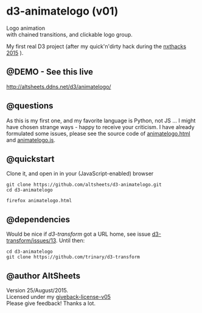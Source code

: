 # d3-animatelogo (v01)
Logo animation  
with chained transitions,
and clickable logo group.

My first real D3 project (after my quick'n'dirty hack during the [nxthacks 2015](http://altsheets.ddns.net/nxthacks2015) ).

## @DEMO - See this live

http://altsheets.ddns.net/d3/animatelogo/

## @questions    
As this is my first one, and my favorite language is Python, not JS ... I might have chosen strange ways - happy to receive your criticism.  I have already formulated some issues, please see the source code of [animatelogo.html](animatelogo.html) and [animatelogo.js](animatelogo.js).

## @quickstart
Clone it, and open in in your (JavaScript-enabled) browser

    git clone https://github.com/altsheets/d3-animatelogo.git
    cd d3-animatelogo
    
    firefox animatelogo.html

## @dependencies
Would be nice if *d3-transform* got a URL home, see issue [d3-transform/issues/13](https://github.com/trinary/d3-transform/issues/13).   Until then:

    cd d3-animatelogo
    git clone https://github.com/trinary/d3-transform
    

## @author AltSheets
Version 25/August/2015.   
Licensed under my [giveback-license-v05](http://altsheets.ddns.net/give)  
Please give feedback! Thanks a lot.

